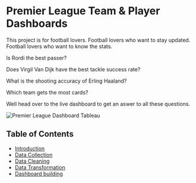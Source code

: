 # Premier League Team & Player Dashboards

This project is for football lovers. Football lovers who want to stay updated. Football lovers who want to know the stats. 

Is Rordi the best passer? 

Does Virgil Van Dijk have the best tackle success rate? 

What is the shooting accuracy of Erling Haaland? 

Which team gets the most cards? 

Well head over to the live dashboard to get an aswer to all these questions.

![Premier League Dashboard Tableau](https://github.com/thisisgurpal/Premier-League-Analytics/assets/97416784/619ea0ca-aabb-4ff3-bdef-269afd0539c1)

## Table of Contents
- [Introduction](#introduction)
- [Data Collection](#datacollection)
- [Data Cleaning](#datacleaning)
- [Data Transformation](#datatransformation)
- [Dashboard building](#dashboardbuilding)
